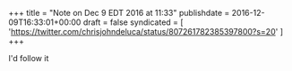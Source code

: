 +++
title = "Note on Dec 9 EDT 2016 at 11:33"
publishdate = 2016-12-09T16:33:01+00:00
draft = false
syndicated = [ 'https://twitter.com/chrisjohndeluca/status/807261782385397800?s=20' ]
+++

I'd follow it
